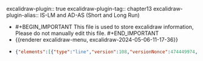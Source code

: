 excalidraw-plugin:: true
excalidraw-plugin-tag:: chapter13
excalidraw-plugin-alias:: IS-LM and AD-AS (Short and Long Run)

- #+BEGIN_IMPORTANT
  This file is used to store excalidraw information, Please do not manually edit this file.
  #+END_IMPORTANT
- {{renderer excalidraw-menu, excalidraw-2024-05-06-11-17-36}}
- ```json
  {"elements":[{"type":"line","version":108,"versionNonce":474449974,"isDeleted":false,"id":"YnbCo6zW7TKqBbkP3RTo2","fillStyle":"solid","strokeWidth":2,"strokeStyle":"solid","roughness":1,"opacity":100,"angle":0,"x":270.9999531181948,"y":181.62713422253262,"strokeColor":"#1e1e1e","backgroundColor":"transparent","width":0,"height":440.9593963623047,"seed":1095501814,"groupIds":[],"frameId":null,"roundness":{"type":2},"boundElements":[],"updated":1714987093754,"link":null,"locked":false,"startBinding":null,"endBinding":null,"lastCommittedPoint":null,"startArrowhead":null,"endArrowhead":null,"points":[[0,0],[0,440.9593963623047]]},{"type":"line","version":172,"versionNonce":97849718,"isDeleted":false,"id":"CU0NOQ5Z8jrj6AvmF9aIE","fillStyle":"solid","strokeWidth":2,"strokeStyle":"solid","roughness":1,"opacity":100,"angle":0,"x":269.4523456963198,"y":623.9594553895248,"strokeColor":"#1e1e1e","backgroundColor":"transparent","width":542.4699401855469,"height":0,"seed":1572051254,"groupIds":[],"frameId":null,"roundness":{"type":2},"boundElements":[],"updated":1714987093754,"link":null,"locked":false,"startBinding":null,"endBinding":null,"lastCommittedPoint":null,"startArrowhead":null,"endArrowhead":null,"points":[[0,0],[542.4699401855469,0]]},{"id":"OsUqUzP3qc1BQ-hP1QIf2","type":"text","x":251,"y":202.00717735290527,"width":8.599990844726562,"height":25,"angle":0,"strokeColor":"#1e1e1e","backgroundColor":"transparent","fillStyle":"solid","strokeWidth":2,"strokeStyle":"solid","roughness":1,"opacity":100,"groupIds":[],"frameId":null,"roundness":null,"seed":1028503146,"version":2,"versionNonce":2067637878,"isDeleted":false,"boundElements":null,"updated":1714987097417,"link":null,"locked":false,"text":"r","fontSize":20,"fontFamily":1,"textAlign":"left","verticalAlign":"top","baseline":17,"containerId":null,"originalText":"r","lineHeight":1.25},{"id":"Nd_AlJ8LopzUtAdtwIKSs","type":"text","x":797,"y":656.0071773529053,"width":10.319992065429688,"height":25,"angle":0,"strokeColor":"#1e1e1e","backgroundColor":"transparent","fillStyle":"solid","strokeWidth":2,"strokeStyle":"solid","roughness":1,"opacity":100,"groupIds":[],"frameId":null,"roundness":null,"seed":433205610,"version":2,"versionNonce":1362344822,"isDeleted":false,"boundElements":null,"updated":1714987100352,"link":null,"locked":false,"text":"Y","fontSize":20,"fontFamily":1,"textAlign":"left","verticalAlign":"top","baseline":17,"containerId":null,"originalText":"Y","lineHeight":1.25},{"id":"cYkNQ3EvH734MlgxGwx5H","type":"line","x":295.1615905761719,"y":216.59288597106934,"width":435.8958435058594,"height":381.8843231201172,"angle":0,"strokeColor":"#1e1e1e","backgroundColor":"transparent","fillStyle":"solid","strokeWidth":2,"strokeStyle":"solid","roughness":1,"opacity":100,"groupIds":[],"frameId":null,"roundness":{"type":2},"seed":1858153578,"version":75,"versionNonce":301746806,"isDeleted":false,"boundElements":null,"updated":1714987278827,"link":null,"locked":false,"points":[[0,0],[435.8958435058594,381.8843231201172]],"lastCommittedPoint":null,"startBinding":null,"endBinding":null,"startArrowhead":null,"endArrowhead":null},{"id":"DwYlU6CsLVsvKt62jDDNL","type":"text","x":749.8712768554688,"y":588.878454208374,"width":23.059982299804688,"height":25,"angle":0,"strokeColor":"#1e1e1e","backgroundColor":"transparent","fillStyle":"solid","strokeWidth":2,"strokeStyle":"solid","roughness":1,"opacity":100,"groupIds":[],"frameId":null,"roundness":null,"seed":1799059958,"version":13,"versionNonce":1477948278,"isDeleted":false,"boundElements":null,"updated":1714987283977,"link":null,"locked":false,"text":"IS","fontSize":20,"fontFamily":1,"textAlign":"left","verticalAlign":"top","baseline":17,"containerId":null,"originalText":"IS","lineHeight":1.25},{"id":"h3sUa4S4CeBxaePhhiCaR","type":"line","x":300.4866943359375,"y":580.980504989624,"width":400.90240478515625,"height":360.58399963378906,"angle":0,"strokeColor":"#1971c2","backgroundColor":"transparent","fillStyle":"solid","strokeWidth":2,"strokeStyle":"solid","roughness":1,"opacity":100,"groupIds":[],"frameId":null,"roundness":{"type":2},"seed":1341568106,"version":146,"versionNonce":533664182,"isDeleted":false,"boundElements":null,"updated":1714987327597,"link":null,"locked":false,"points":[[0,0],[400.90240478515625,-360.58399963378906]],"lastCommittedPoint":null,"startBinding":null,"endBinding":null,"startArrowhead":null,"endArrowhead":null},{"id":"9KXM3sss37LgxkHPiSAmG","type":"text","x":722.9141845703125,"y":197.4857234954834,"width":60.99995422363281,"height":25,"angle":0,"strokeColor":"#1971c2","backgroundColor":"transparent","fillStyle":"solid","strokeWidth":2,"strokeStyle":"solid","roughness":1,"opacity":100,"groupIds":[],"frameId":null,"roundness":null,"seed":1276612150,"version":13,"versionNonce":1594841014,"isDeleted":false,"boundElements":null,"updated":1714987321094,"link":null,"locked":false,"text":"LM(P1)","fontSize":20,"fontFamily":1,"textAlign":"left","verticalAlign":"top","baseline":17,"containerId":null,"originalText":"LM(P1)","lineHeight":1.25},{"type":"line","version":214,"versionNonce":365376810,"isDeleted":false,"id":"YNEBwsVFKNJoYOOBHKwfd","fillStyle":"solid","strokeWidth":2,"strokeStyle":"dashed","roughness":1,"opacity":100,"angle":0,"x":374.87209641842634,"y":617.6812708027661,"strokeColor":"#1971c2","backgroundColor":"transparent","width":400.90240478515625,"height":360.58399963378906,"seed":477948458,"groupIds":[],"frameId":null,"roundness":{"type":2},"boundElements":[],"updated":1714987342321,"link":null,"locked":false,"startBinding":null,"endBinding":null,"lastCommittedPoint":null,"startArrowhead":null,"endArrowhead":null,"points":[[0,0],[400.90240478515625,-360.58399963378906]]},{"id":"7MuLrkK_y7_h7tU8Zub0h","type":"text","x":791,"y":265.0071773529053,"width":69.8199462890625,"height":25,"angle":0,"strokeColor":"#1971c2","backgroundColor":"transparent","fillStyle":"solid","strokeWidth":2,"strokeStyle":"dashed","roughness":1,"opacity":100,"groupIds":[],"frameId":null,"roundness":null,"seed":2070377130,"version":7,"versionNonce":300364918,"isDeleted":false,"boundElements":null,"updated":1714987349103,"link":null,"locked":false,"text":"LM(P2)","fontSize":20,"fontFamily":1,"textAlign":"left","verticalAlign":"top","baseline":17,"containerId":null,"originalText":"LM(P2)","lineHeight":1.25},{"id":"e714JA2FAn7fyE6UK1GLP","type":"line","x":504.3611755371094,"y":398.4063472747803,"width":5.684341886080802e-14,"height":224.4140625,"angle":0,"strokeColor":"#f08c00","backgroundColor":"transparent","fillStyle":"solid","strokeWidth":2,"strokeStyle":"dotted","roughness":1,"opacity":100,"groupIds":[],"frameId":null,"roundness":{"type":2},"seed":350487402,"version":69,"versionNonce":276313078,"isDeleted":false,"boundElements":null,"updated":1714987367861,"link":null,"locked":false,"points":[[0,0],[-5.684341886080802e-14,224.4140625]],"lastCommittedPoint":null,"startBinding":null,"endBinding":null,"startArrowhead":null,"endArrowhead":null},{"id":"MM8dGYs2IzBIGmLT0XTxR","type":"text","x":496,"y":651.0071773529053,"width":15.739990234375,"height":25,"angle":0,"strokeColor":"#f08c00","backgroundColor":"transparent","fillStyle":"solid","strokeWidth":2,"strokeStyle":"dotted","roughness":1,"opacity":100,"groupIds":[],"frameId":null,"roundness":null,"seed":1017654902,"version":3,"versionNonce":974530922,"isDeleted":false,"boundElements":null,"updated":1714987370838,"link":null,"locked":false,"text":"Y1","fontSize":20,"fontFamily":1,"textAlign":"left","verticalAlign":"top","baseline":17,"containerId":null,"originalText":"Y1","lineHeight":1.25},{"id":"GmR2Jc8Cu4HiAoDh5TPD-","type":"line","x":559.1334228515626,"y":146.60611534118652,"width":1.1368683772161603e-13,"height":476.97503662109375,"angle":0,"strokeColor":"#f08c00","backgroundColor":"transparent","fillStyle":"solid","strokeWidth":2,"strokeStyle":"solid","roughness":1,"opacity":100,"groupIds":[],"frameId":null,"roundness":{"type":2},"seed":1932420278,"version":147,"versionNonce":1964483382,"isDeleted":false,"boundElements":null,"updated":1714987386541,"link":null,"locked":false,"points":[[0,0],[-1.1368683772161603e-13,476.97503662109375]],"lastCommittedPoint":null,"startBinding":null,"endBinding":null,"startArrowhead":null,"endArrowhead":null},{"id":"nJW8GHc5J79hQuPq6EkJb","type":"text","x":552.1535034179688,"y":641.2712154388428,"width":77.99992370605469,"height":25,"angle":0,"strokeColor":"#f08c00","backgroundColor":"transparent","fillStyle":"solid","strokeWidth":2,"strokeStyle":"solid","roughness":1,"opacity":100,"groupIds":[],"frameId":null,"roundness":null,"seed":556060086,"version":30,"versionNonce":1586663350,"isDeleted":false,"boundElements":[{"id":"y1kgiHZAbrXM7T61AtJy6","type":"arrow"}],"updated":1714987613453,"link":null,"locked":false,"text":"Y(const)","fontSize":20,"fontFamily":1,"textAlign":"left","verticalAlign":"top","baseline":17,"containerId":null,"originalText":"Y(const)","lineHeight":1.25},{"id":"U_Aozh0isw1BbVRlessuA","type":"text","x":540.650146484375,"y":107.57152366638184,"width":50.81996154785156,"height":25,"angle":0,"strokeColor":"#f08c00","backgroundColor":"transparent","fillStyle":"solid","strokeWidth":2,"strokeStyle":"solid","roughness":1,"opacity":100,"groupIds":[],"frameId":null,"roundness":null,"seed":863391478,"version":12,"versionNonce":298262326,"isDeleted":false,"boundElements":null,"updated":1714987408101,"link":null,"locked":false,"text":"LRAS","fontSize":20,"fontFamily":1,"textAlign":"left","verticalAlign":"top","baseline":17,"containerId":null,"originalText":"LRAS","lineHeight":1.25},{"type":"line","version":114,"versionNonce":1920182,"isDeleted":false,"id":"Su6IuRaf6HRs5Dr1MNFAT","fillStyle":"solid","strokeWidth":2,"strokeStyle":"solid","roughness":1,"opacity":100,"angle":0,"x":1048.317062829961,"y":187.1662847476181,"strokeColor":"#1e1e1e","backgroundColor":"transparent","width":0,"height":440.9593963623047,"seed":2065620342,"groupIds":[],"frameId":null,"roundness":{"type":2},"boundElements":[],"updated":1714987447141,"link":null,"locked":false,"startBinding":null,"endBinding":null,"lastCommittedPoint":null,"startArrowhead":null,"endArrowhead":null,"points":[[0,0],[0,440.9593963623047]]},{"type":"line","version":178,"versionNonce":1669219830,"isDeleted":false,"id":"vZWgt8umJjO07WWUOtJKN","fillStyle":"solid","strokeWidth":2,"strokeStyle":"solid","roughness":1,"opacity":100,"angle":0,"x":1046.769455408086,"y":629.4986059146103,"strokeColor":"#1e1e1e","backgroundColor":"transparent","width":542.4699401855469,"height":0,"seed":1368374966,"groupIds":[],"frameId":null,"roundness":{"type":2},"boundElements":[],"updated":1714987447141,"link":null,"locked":false,"startBinding":null,"endBinding":null,"lastCommittedPoint":null,"startArrowhead":null,"endArrowhead":null,"points":[[0,0],[542.4699401855469,0]]},{"id":"p19oczXQA_LMIMhPUZL-k","type":"text","x":1001.4981994628906,"y":224.8966121673584,"width":9.999984741210938,"height":25,"angle":0,"strokeColor":"#f08c00","backgroundColor":"transparent","fillStyle":"solid","strokeWidth":2,"strokeStyle":"solid","roughness":1,"opacity":100,"groupIds":[],"frameId":null,"roundness":null,"seed":276900330,"version":2,"versionNonce":1916483434,"isDeleted":true,"boundElements":null,"updated":1714987449154,"link":null,"locked":false,"text":"","fontSize":20,"fontFamily":1,"textAlign":"left","verticalAlign":"top","baseline":17,"containerId":null,"originalText":"","lineHeight":1.25},{"id":"Ym-ZOSZNGeFT5Bf1h6bJK","type":"text","x":1009.4981994628906,"y":205.8966121673584,"width":13.219985961914062,"height":25,"angle":0,"strokeColor":"#1e1e1e","backgroundColor":"transparent","fillStyle":"solid","strokeWidth":2,"strokeStyle":"solid","roughness":1,"opacity":100,"groupIds":[],"frameId":null,"roundness":null,"seed":887805302,"version":3,"versionNonce":1064776298,"isDeleted":false,"boundElements":null,"updated":1714987452725,"link":null,"locked":false,"text":"P","fontSize":20,"fontFamily":1,"textAlign":"left","verticalAlign":"top","baseline":17,"containerId":null,"originalText":"P","lineHeight":1.25},{"id":"6VZ7AlARUDOWUymBYAGm6","type":"text","x":1570.4981994628906,"y":656.8966121673584,"width":10.319992065429688,"height":25,"angle":0,"strokeColor":"#1e1e1e","backgroundColor":"transparent","fillStyle":"solid","strokeWidth":2,"strokeStyle":"solid","roughness":1,"opacity":100,"groupIds":[],"frameId":null,"roundness":null,"seed":166243254,"version":2,"versionNonce":761113962,"isDeleted":false,"boundElements":null,"updated":1714987455364,"link":null,"locked":false,"text":"Y","fontSize":20,"fontFamily":1,"textAlign":"left","verticalAlign":"top","baseline":17,"containerId":null,"originalText":"Y","lineHeight":1.25},{"id":"UD-rN5PSGSikrvrCm4vT3","type":"text","x":1251.2969055175781,"y":647.7679500579834,"width":77.99992370605469,"height":25,"angle":0,"strokeColor":"#f08c00","backgroundColor":"transparent","fillStyle":"solid","strokeWidth":2,"strokeStyle":"solid","roughness":1,"opacity":100,"groupIds":[],"frameId":null,"roundness":null,"seed":412229814,"version":55,"versionNonce":2037259126,"isDeleted":false,"boundElements":null,"updated":1714987479047,"link":null,"locked":false,"text":"Y(const)","fontSize":20,"fontFamily":1,"textAlign":"left","verticalAlign":"top","baseline":17,"containerId":null,"originalText":"Y(const)","lineHeight":1.25},{"id":"IY-OtydxDcYRiTn9Xxw_n","type":"line","x":1277.2585144042969,"y":205.94272422790527,"width":0,"height":423.7242126464844,"angle":0,"strokeColor":"#f08c00","backgroundColor":"transparent","fillStyle":"solid","strokeWidth":2,"strokeStyle":"solid","roughness":1,"opacity":100,"groupIds":[],"frameId":null,"roundness":{"type":2},"seed":1559412342,"version":146,"versionNonce":151390454,"isDeleted":false,"boundElements":null,"updated":1714987480508,"link":null,"locked":false,"points":[[0,0],[0,423.7242126464844]],"lastCommittedPoint":null,"startBinding":null,"endBinding":null,"startArrowhead":null,"endArrowhead":null},{"id":"6dVF5T-XJD8mnLEb6cPrZ","type":"line","x":1080.2305603027344,"y":249.30411338806152,"width":391.01300048828125,"height":360.5840148925781,"angle":0,"strokeColor":"#1971c2","backgroundColor":"transparent","fillStyle":"solid","strokeWidth":2,"strokeStyle":"solid","roughness":1,"opacity":100,"groupIds":[],"frameId":null,"roundness":{"type":2},"seed":146003690,"version":91,"versionNonce":1192681782,"isDeleted":false,"boundElements":null,"updated":1714987524720,"link":null,"locked":false,"points":[[0,0],[391.01300048828125,360.5840148925781]],"lastCommittedPoint":null,"startBinding":null,"endBinding":null,"startArrowhead":null,"endArrowhead":null},{"id":"H-JxzAAcdAXPMkjk02plC","type":"text","x":1499.4981994628906,"y":593.8966121673584,"width":28.719985961914062,"height":25,"angle":0,"strokeColor":"#1971c2","backgroundColor":"transparent","fillStyle":"solid","strokeWidth":2,"strokeStyle":"solid","roughness":1,"opacity":100,"groupIds":[],"frameId":null,"roundness":null,"seed":1716763958,"version":3,"versionNonce":2111936170,"isDeleted":false,"boundElements":null,"updated":1714987499749,"link":null,"locked":false,"text":"AD","fontSize":20,"fontFamily":1,"textAlign":"left","verticalAlign":"top","baseline":17,"containerId":null,"originalText":"AD","lineHeight":1.25},{"id":"Nul4VV0YF_okEvuOry8tE","type":"text","x":1000.8843078613281,"y":350.700231552124,"width":18.639984130859375,"height":25,"angle":0,"strokeColor":"#1e1e1e","backgroundColor":"transparent","fillStyle":"solid","strokeWidth":2,"strokeStyle":"solid","roughness":1,"opacity":100,"groupIds":[],"frameId":null,"roundness":null,"seed":1082875626,"version":21,"versionNonce":2117087286,"isDeleted":false,"boundElements":null,"updated":1714987512955,"link":null,"locked":false,"text":"P1","fontSize":20,"fontFamily":1,"textAlign":"left","verticalAlign":"top","baseline":17,"containerId":null,"originalText":"P1","lineHeight":1.25},{"id":"9Bf4-E0rhgUP_7zvU2X2E","type":"text","x":998.4981994628906,"y":426.8966121673584,"width":27.459976196289062,"height":25,"angle":0,"strokeColor":"#1e1e1e","backgroundColor":"transparent","fillStyle":"solid","strokeWidth":2,"strokeStyle":"solid","roughness":1,"opacity":100,"groupIds":[],"frameId":null,"roundness":null,"seed":1027480246,"version":3,"versionNonce":512307498,"isDeleted":false,"boundElements":null,"updated":1714987516872,"link":null,"locked":false,"text":"P2","fontSize":20,"fontFamily":1,"textAlign":"left","verticalAlign":"top","baseline":17,"containerId":null,"originalText":"P2","lineHeight":1.25},{"id":"dH95UALPIDd0a78GTKcsJ","type":"line","x":1049.8015441894531,"y":361.1307735443115,"width":454.9139404296875,"height":0,"angle":0,"strokeColor":"#1e1e1e","backgroundColor":"transparent","fillStyle":"solid","strokeWidth":2,"strokeStyle":"dotted","roughness":1,"opacity":100,"groupIds":[],"frameId":null,"roundness":{"type":2},"seed":1665706230,"version":145,"versionNonce":394531254,"isDeleted":false,"boundElements":null,"updated":1714987552206,"link":null,"locked":false,"points":[[0,0],[454.9139404296875,0]],"lastCommittedPoint":null,"startBinding":null,"endBinding":null,"startArrowhead":null,"endArrowhead":null},{"id":"V6LAg8k-E_1hTWkTMd1yQ","type":"line","x":1048.2800598144531,"y":434.921178817749,"width":442.742431640625,"height":0,"angle":0,"strokeColor":"#1e1e1e","backgroundColor":"transparent","fillStyle":"solid","strokeWidth":2,"strokeStyle":"dotted","roughness":1,"opacity":100,"groupIds":[],"frameId":null,"roundness":{"type":2},"seed":956915062,"version":150,"versionNonce":589139958,"isDeleted":false,"boundElements":null,"updated":1714987556867,"link":null,"locked":false,"points":[[0,0],[442.742431640625,0]],"lastCommittedPoint":null,"startBinding":null,"endBinding":null,"startArrowhead":null,"endArrowhead":null},{"id":"OB8OXu3lLd7xzj4XxlJv6","type":"text","x":1527.4981994628906,"y":361.8966121673584,"width":9.999984741210938,"height":25,"angle":0,"strokeColor":"#1e1e1e","backgroundColor":"transparent","fillStyle":"solid","strokeWidth":2,"strokeStyle":"dotted","roughness":1,"opacity":100,"groupIds":[],"frameId":null,"roundness":null,"seed":1923517046,"version":2,"versionNonce":1393747190,"isDeleted":true,"boundElements":null,"updated":1714987560788,"link":null,"locked":false,"text":"","fontSize":20,"fontFamily":1,"textAlign":"left","verticalAlign":"top","baseline":17,"containerId":null,"originalText":"","lineHeight":1.25},{"id":"QVl0_STribyvhK_3VmCzj","type":"text","x":1527.4981994628906,"y":351.8966121673584,"width":56.419952392578125,"height":25,"angle":0,"strokeColor":"#1e1e1e","backgroundColor":"transparent","fillStyle":"solid","strokeWidth":2,"strokeStyle":"dotted","roughness":1,"opacity":100,"groupIds":[],"frameId":null,"roundness":null,"seed":764497962,"version":6,"versionNonce":15349174,"isDeleted":false,"boundElements":null,"updated":1714987564902,"link":null,"locked":false,"text":"SRAS1","fontSize":20,"fontFamily":1,"textAlign":"left","verticalAlign":"top","baseline":17,"containerId":null,"originalText":"SRAS1","lineHeight":1.25},{"id":"ARB-Fb-PHIoBFPss0fgwK","type":"text","x":1518.4981994628906,"y":435.8966121673584,"width":9.999984741210938,"height":25,"angle":0,"strokeColor":"#1e1e1e","backgroundColor":"transparent","fillStyle":"solid","strokeWidth":2,"strokeStyle":"dotted","roughness":1,"opacity":100,"groupIds":[],"frameId":null,"roundness":null,"seed":1384056362,"version":2,"versionNonce":387908522,"isDeleted":true,"boundElements":null,"updated":1714987567473,"link":null,"locked":false,"text":"","fontSize":20,"fontFamily":1,"textAlign":"left","verticalAlign":"top","baseline":17,"containerId":null,"originalText":"","lineHeight":1.25},{"id":"kuZyMitDqHiVakIvCXWB7","type":"text","x":1508.4981994628906,"y":427.8966121673584,"width":65.23994445800781,"height":25,"angle":0,"strokeColor":"#1e1e1e","backgroundColor":"transparent","fillStyle":"solid","strokeWidth":2,"strokeStyle":"dotted","roughness":1,"opacity":100,"groupIds":[],"frameId":null,"roundness":null,"seed":1108342070,"version":6,"versionNonce":1556195050,"isDeleted":false,"boundElements":null,"updated":1714987569954,"link":null,"locked":false,"text":"SRAS2","fontSize":20,"fontFamily":1,"textAlign":"left","verticalAlign":"top","baseline":17,"containerId":null,"originalText":"SRAS2","lineHeight":1.25},{"type":"line","version":194,"versionNonce":1243678442,"isDeleted":false,"id":"qhzO4B4q6D3kUfWUsxCap","fillStyle":"solid","strokeWidth":2,"strokeStyle":"dotted","roughness":1,"opacity":100,"angle":0,"x":1197.6452592603862,"y":359.3994122631848,"strokeColor":"#f08c00","backgroundColor":"transparent","width":2.2737367544323206e-13,"height":267.22464741393924,"seed":1170888490,"groupIds":[],"frameId":null,"roundness":{"type":2},"boundElements":[],"updated":1714987593416,"link":null,"locked":false,"startBinding":null,"endBinding":null,"lastCommittedPoint":null,"startArrowhead":null,"endArrowhead":null,"points":[[0,0],[-2.2737367544323206e-13,267.22464741393924]]},{"id":"kUQFYMh-Z9X2bOByHmYKO","type":"text","x":1183.1814575195312,"y":639.111120223999,"width":15.739990234375,"height":25,"angle":0,"strokeColor":"#f08c00","backgroundColor":"transparent","fillStyle":"solid","strokeWidth":2,"strokeStyle":"dotted","roughness":1,"opacity":100,"groupIds":[],"frameId":null,"roundness":null,"seed":558355562,"version":15,"versionNonce":261968694,"isDeleted":false,"boundElements":null,"updated":1714987599565,"link":null,"locked":false,"text":"Y1","fontSize":20,"fontFamily":1,"textAlign":"left","verticalAlign":"top","baseline":17,"containerId":null,"originalText":"Y1","lineHeight":1.25},{"id":"y1kgiHZAbrXM7T61AtJy6","type":"arrow","x":595.6482849121094,"y":760.5118160247803,"width":21.300323486328125,"height":81.397705078125,"angle":0,"strokeColor":"#2f9e44","backgroundColor":"transparent","fillStyle":"solid","strokeWidth":2,"strokeStyle":"solid","roughness":1,"opacity":100,"groupIds":[],"frameId":null,"roundness":{"type":2},"seed":1232724138,"version":40,"versionNonce":1550306934,"isDeleted":false,"boundElements":null,"updated":1714987613453,"link":null,"locked":false,"points":[[0,0],[-21.300323486328125,-81.397705078125]],"lastCommittedPoint":null,"startBinding":null,"endBinding":{"elementId":"nJW8GHc5J79hQuPq6EkJb","focus":0.5544532375344234,"gap":12.8428955078125},"startArrowhead":null,"endArrowhead":"arrow"},{"id":"FJ_m3Ay6ahlAhPU4-s4CR","type":"text","x":592.6122131347656,"y":773.2381343841553,"width":176.25982666015625,"height":25,"angle":0,"strokeColor":"#2f9e44","backgroundColor":"transparent","fillStyle":"solid","strokeWidth":2,"strokeStyle":"solid","roughness":1,"opacity":100,"groupIds":[],"frameId":null,"roundness":null,"seed":959355446,"version":21,"versionNonce":652923690,"isDeleted":false,"boundElements":null,"updated":1714987625577,"link":null,"locked":false,"text":"Y(const) = F(K, L)","fontSize":20,"fontFamily":1,"textAlign":"left","verticalAlign":"top","baseline":17,"containerId":null,"originalText":"Y(const) = F(K, L)","lineHeight":1.25},{"id":"HjTdTnvohY__-3mx_bTNQ","type":"arrow","x":517.2935485839844,"y":208.2248592376709,"width":70.74749755859375,"height":1.521453857421875,"angle":0,"strokeColor":"#6741d9","backgroundColor":"transparent","fillStyle":"solid","strokeWidth":2,"strokeStyle":"solid","roughness":1,"opacity":100,"groupIds":[],"frameId":null,"roundness":{"type":2},"seed":352495350,"version":53,"versionNonce":491566006,"isDeleted":true,"boundElements":[],"updated":1714987641472,"link":null,"locked":false,"points":[[0,0],[-70.74749755859375,0.7607421875],[-49.447174072265625,1.521453857421875]],"lastCommittedPoint":[-49.447174072265625,1.521453857421875],"startBinding":null,"endBinding":null,"startArrowhead":null,"endArrowhead":"arrow"},{"id":"tsfKL6KYc8o86ltsZxQEZ","type":"text","x":441.54605865478516,"y":196.4856014251709,"width":9.999984741210938,"height":25,"angle":0,"strokeColor":"#6741d9","backgroundColor":"transparent","fillStyle":"solid","strokeWidth":2,"strokeStyle":"solid","roughness":1,"opacity":100,"groupIds":[],"frameId":null,"roundness":null,"seed":1458822518,"version":2,"versionNonce":1352036982,"isDeleted":true,"boundElements":null,"updated":1714987640612,"link":null,"locked":false,"text":"","fontSize":20,"fontFamily":1,"textAlign":"center","verticalAlign":"middle","baseline":17,"containerId":"HjTdTnvohY__-3mx_bTNQ","originalText":"","lineHeight":1.25},{"id":"LYEOkaICQFv9xCIq-jZjQ","type":"arrow","x":406.22760009765625,"y":149.6489772796631,"width":95.8514404296875,"height":232.78208923339844,"angle":0,"strokeColor":"#6741d9","backgroundColor":"transparent","fillStyle":"solid","strokeWidth":2,"strokeStyle":"solid","roughness":1,"opacity":100,"groupIds":[],"frameId":null,"roundness":{"type":2},"seed":338218230,"version":65,"versionNonce":1623440042,"isDeleted":false,"boundElements":null,"updated":1714987650284,"link":null,"locked":false,"points":[[0,0],[95.8514404296875,232.78208923339844]],"lastCommittedPoint":null,"startBinding":null,"endBinding":null,"startArrowhead":null,"endArrowhead":"arrow"},{"id":"v-csZOtXAaAhxXjmYZAjs","type":"text","x":143.6833038330078,"y":101.6391658782959,"width":309.4796142578125,"height":25,"angle":0,"strokeColor":"#6741d9","backgroundColor":"transparent","fillStyle":"solid","strokeWidth":2,"strokeStyle":"solid","roughness":1,"opacity":100,"groupIds":[],"frameId":null,"roundness":null,"seed":1914738730,"version":68,"versionNonce":1667362282,"isDeleted":false,"boundElements":null,"updated":1714987669217,"link":null,"locked":false,"text":"Keynesian (short-run) equilibrium","fontSize":20,"fontFamily":1,"textAlign":"left","verticalAlign":"top","baseline":17,"containerId":null,"originalText":"Keynesian (short-run) equilibrium","lineHeight":1.25},{"id":"SMKWX-okZAmIvf3lH2UEE","type":"arrow","x":658.0278015136719,"y":447.0927486419678,"width":69.98675537109375,"height":3.80364990234375,"angle":0,"strokeColor":"#6741d9","backgroundColor":"transparent","fillStyle":"solid","strokeWidth":2,"strokeStyle":"solid","roughness":1,"opacity":100,"groupIds":[],"frameId":null,"roundness":{"type":2},"seed":1320876906,"version":34,"versionNonce":629665846,"isDeleted":false,"boundElements":null,"updated":1714987674567,"link":null,"locked":false,"points":[[0,0],[-69.98675537109375,3.80364990234375]],"lastCommittedPoint":null,"startBinding":null,"endBinding":null,"startArrowhead":null,"endArrowhead":"arrow"},{"id":"7vsDVsXptsB5zlip26l3Q","type":"text","x":687.1716613769531,"y":440.1490840911865,"width":184.49978637695312,"height":50,"angle":0,"strokeColor":"#6741d9","backgroundColor":"transparent","fillStyle":"solid","strokeWidth":2,"strokeStyle":"solid","roughness":1,"opacity":100,"groupIds":[],"frameId":null,"roundness":null,"seed":1101388470,"version":57,"versionNonce":108285354,"isDeleted":false,"boundElements":null,"updated":1714987692147,"link":null,"locked":false,"text":"Classical (long-run)\nequilibrium","fontSize":20,"fontFamily":1,"textAlign":"left","verticalAlign":"top","baseline":42,"containerId":null,"originalText":"Classical (long-run)\nequilibrium","lineHeight":1.25}],"files":{},"appState":{"gridSize":null,"viewBackgroundColor":"#ffffff","zoom":{"value":1},"offsetTop":19.992822647094727,"offsetLeft":0,"scrollX":-403.94537353515625,"scrollY":-30.428955078125,"viewModeEnabled":false,"zenModeEnabled":false}}
  ```